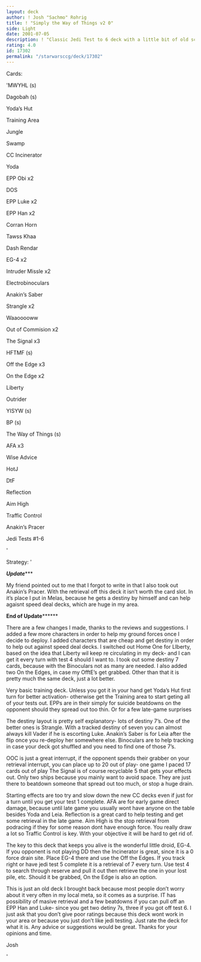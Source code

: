 ```yaml
---
layout: deck
author: ! Josh "Sachmo" Rohrig
title: ! "Simply the Way of Things v2 0"
side: Light
date: 2001-07-05
description: ! "Classic Jedi Test to 6 deck with a little bit of old school droid retrieval tech."
rating: 4.0
id: 17302
permalink: "/starwarsccg/deck/17302"
---
```

Cards: 

'MWYHL  (s)


Dagobah  (s)

Yoda’s Hut

Training Area

Jungle

Swamp

CC Incinerator


Yoda

EPP Obi x2

DOS

EPP Luke x2

EPP Han x2

Corran Horn

Tawss Khaa

Dash Rendar

EG-4 x2


Intruder Missle x2

Electrobinoculars

Anakin’s Saber


Strangle x2

Waaooooww

Out of Commision x2

The Signal x3

HFTMF  (s)

Off the Edge x3

On the Edge x2


Liberty

Outrider


YISYW  (s)

BP  (s)

The Way of Things  (s)

AFA x3

Wise Advice

HotJ

DtF

Reflection

Aim High

Traffic Control


Anakin’s Pracer


Jedi Tests #1-6

































'

Strategy: '

*****************Update********************

My friend pointed out to me that I forgot to write in that I also took out Anakin’s Pracer.  With the retrieval off this deck it isn’t worth the card slot.  In it’s place I put in Melas, because he gets a destiny  by  himself and can help agaisnt speed deal decks, which are huge in my area.

************End of Update******************


There are a few changes I made, thanks to the reviews and suggestions.  I added a few more characters in order to help my ground forces once I decide to deploy.  I added characters that are cheap and get destiny in order to help out against speed deal decks.  I switched out Home One for LIberty, based on the idea that Liberty wil keep re circulating in my deck- and I can get it every turn with test 4 should I want to.  I took out some destiny 7 cards, because with the Binoculars not as many are needed.  I also added two On the Edges, in case my OfftE’s get grabbed.  Other than that it is pretty much the same deck, just a lot better.


Very basic training deck.  Unless you got it in your hand get Yoda’s Hut first turn for better activation- otherwise get the Training area to start geting all of your tests out.  EPPs are in their simply for suicide beatdowns on the opponent should they spread out too thin.  Or for a few late-game surprises


The destiny layout is pretty self explanatory- lots of destiny 7’s.  One of the better ones is Strangle.  With  a tracked destiny of seven you can almost always kill Vader if he is escorting Luke.  Anakin’s Saber is for Leia after the flip once you re-deploy her somewhere else.  Binoculars are to help tracking in case your deck got shuffled and you need to find one of those 7’s.


OOC is just a great interrupt, if the opponent spends their grabber on your retrieval interrupt, you can place up to 20 out of play- one game I paced 17 cards out of play  The Signal is of course recyclable 5 that gets your effects out.  Only two ships because you mainly want to avoid space. They are just there to beatdown someone that spread out too much, or stop a huge drain.  


Starting effects are too try and slow down the new CC decks even if just for a turn until you get your test 1 complete.  AFA are for early game direct damage, because until late game you usually wont have anyone on the table besides Yoda and Leia.  Reflection is a great card to help testing and get some retrieval in the late game.  Aim High is the stop retrieval from podracing if they for some reason dont have enough force.  You really draw a lot so Traffic Control is key.  With your objective it will be hard to get rid of.  


The key to this deck that keeps you alive is the wonderful little droid, EG-4.  If you opponent is not playing DD then the Incinerator is great, since it is a 0 force drain site.  Place EG-4 there and use the Off the Edges.  If you track right or have jedi test 5 complete it is a retrieval of 7 every turn.  Use test 4 to search through reserve and pull it out then retrieve the one in your lost pile, etc.  Should it be grabbed, On the Edge is also an option.


This is just an old deck I brought back because most people don’t worry about it very often in my local meta, so it comes as a surprise.  IT has possibility of masive retrieval and a few beatdowns if you can pull off an EPP Han and Luke- since you get two detiny 7s, three if you got off test 6.  I just ask that you don’t give poor ratings because this deck wont work in your area or because you just don’t like jedi testing.  Just rate the deck for what it is.  Any advice or suggestions would be great.  Thanks for your opinions and time.


Josh

'
